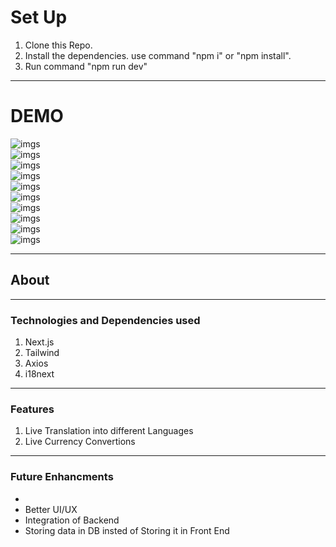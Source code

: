 <h1>Set Up</h1>
<ol>
  <li>
      Clone this Repo.
  </li>
     <li>
        Install the dependencies. use command "npm i" or "npm install".
  </li>
  <li>
      Run command "npm run dev"
  </li>
</ol>

<hr/>
<h1>DEMO</h3>
<img src="https://github.com/user-attachments/assets/73e5d81d-7f0f-4785-aa87-86b0b914ec01" alt="imgs" /> <br />
<img src="https://github.com/user-attachments/assets/1be54be7-fbe9-41f4-953c-b1ac8e86bfa3" alt="imgs" /> <br />
<img src="https://github.com/user-attachments/assets/aac27d67-93ac-4906-82f4-c0eb0a59b92b" alt="imgs" /> <br />
<img src="https://github.com/user-attachments/assets/a310f4ce-1ca8-4efb-aff0-b7d8ec21fac7" alt="imgs" /> <br />
<img src="https://github.com/user-attachments/assets/62d56343-a364-4a2b-b5b5-5dadfe5ed936" alt="imgs" /> <br />
<img src="https://github.com/user-attachments/assets/0f21c4cf-37e8-4ec6-8262-64684aa2792a" alt="imgs" /> <br />
<img src="https://github.com/user-attachments/assets/2c71423b-46ab-4df5-8207-dcdbfb17dd00" alt="imgs" /> <br />
<img src="https://github.com/user-attachments/assets/6eacb455-da48-4f3d-b2a8-c5b5fcf0c67f" alt="imgs" /> <br />
<img src="https://github.com/user-attachments/assets/9a3f86d5-b79c-4e9d-ae2f-495559d4eaac" alt="imgs" /> <br />
<img src="https://github.com/user-attachments/assets/84d93a51-a36d-4e1d-b861-703141f23c98" alt="imgs" /> <br />
<hr/>

<h2>About</h2>
<hr/>
<h3>Technologies and Dependencies used</h3>
<ol>
  <li>Next.js</li>
  <li>Tailwind</li>
  <li>Axios</li>
  <li>i18next</li>
</ol>
<hr/>
<h3>Features</h3>
<ol>
  <li>Live Translation into different Languages</li>
  <li>Live Currency Convertions</li>
</ol>

<hr />
<h3>Future Enhancments</h3>
<ul>
  <li>
    <li>Better UI/UX</li>
  <li>Integration of Backend</li>
  <li>Storing data in DB insted of Storing it in Front End</li>
  </li>
</ul>


